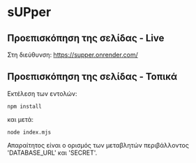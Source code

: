 # sUPper

## Προεπισκόπηση της σελίδας - Live

Στη διεύθυνση: https://supper.onrender.com/

## Προεπισκόπηση της σελίδας - Τοπικά

Εκτέλεση των εντολών:
```
npm install
```
και μετά:
```
node index.mjs
```

Απαραίτητος είναι ο ορισμός των μεταβλητών περιβάλλοντος 'DATABASE_URL' και 'SECRET'.
